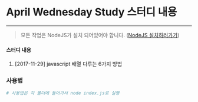 # April Wednesday Study 스터디 내용
---

> 모든 작업은 NodeJS가 설치 되어있어야 합니다.  ([NodeJS 설치하러가기](https://nodejs.org))

#### 스터디 내용
1. [2017-11-29] javascript 배열 다루는 6가지 방법


### 사용법
```bash
# 사용법은 각 폴더에 들어가서 node index.js로 실행
```
